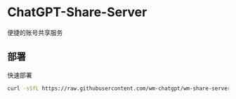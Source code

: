 # ChatGPT-Share-Server

便捷的账号共享服务


## 部署

快速部署

```bash
curl -sSfL https://raw.githubusercontent.com/wm-chatgpt/wm-share-server/deploy/quick-install.sh | bash
```
